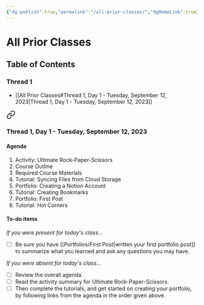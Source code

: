 ```yaml
---
{"dg-publish":true,"permalink":"/all-prior-classes/","dgHomeLink":true}
---
```


# All Prior Classes

## Table of Contents

### Thread 1

- [[All Prior Classes#Thread 1, Day 1 - Tuesday, September 12, 2023\|Thread 1, Day 1 - Tuesday, September 12, 2023]]


<div class="transclusion internal-embed is-loaded"><a class="markdown-embed-link" href="/thread-1/day-1/" aria-label="Open link"><svg xmlns="http://www.w3.org/2000/svg" width="24" height="24" viewBox="0 0 24 24" fill="none" stroke="currentColor" stroke-width="2" stroke-linecap="round" stroke-linejoin="round" class="svg-icon lucide-link"><path d="M10 13a5 5 0 0 0 7.54.54l3-3a5 5 0 0 0-7.07-7.07l-1.72 1.71"></path><path d="M14 11a5 5 0 0 0-7.54-.54l-3 3a5 5 0 0 0 7.07 7.07l1.71-1.71"></path></svg></a><div class="markdown-embed">




### Thread 1, Day 1 - Tuesday, September 12, 2023
#### Agenda
1. Activity: Ultimate Rock-Paper-Scissors
1. Course Outline
1. Required Course Materials
1. Tutorial: Syncing Files from Cloud Storage
1. Portfolio: Creating a Notion Account
1. Tutorial: Creating Bookmarks
1. Portfolio: First Post
1. Tutorial: Hot Corners

#### To-do items
*If you were present for today's class...*
- [ ] Be sure you have [[Portfolios/First Post\|written your first portfolio post]] to summarize what you learned and ask any questions you may have.

*If you were absent for today's class...*
- [ ] Review the overall agenda.
- [ ] Read the activity summary for Ultimate Rock-Paper-Scissors.
- [ ] Then complete the tutorials, and get started on creating your portfolio, by following links from the agenda in the order given above.

</div></div>

